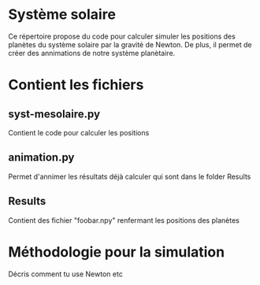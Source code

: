 # Système solaire
Ce répertoire propose du code pour calculer simuler les positions des planètes du système solaire par la gravité de Newton. De plus, il permet de créer des annimations de notre système planètaire.

# Contient les fichiers
## syst-mesolaire.py 
Contient le code pour calculer les positions

## animation.py
Permet d'annimer les résultats déjà calculer qui sont dans le folder Results

## Results
Contient des fichier "foobar.npy" renfermant les positions des planètes


# Méthodologie pour la simulation

Décris comment tu use Newton etc